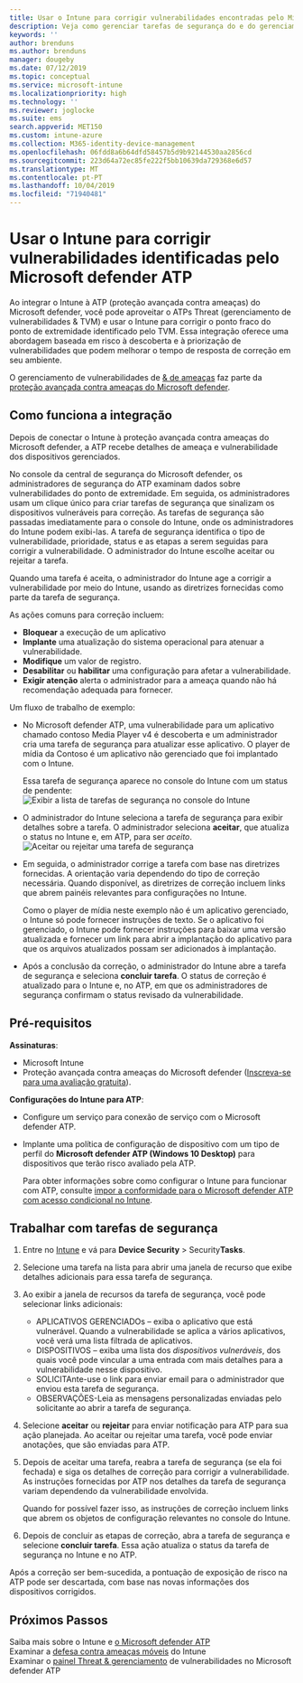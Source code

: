 ```yaml
---
title: Usar o Intune para corrigir vulnerabilidades encontradas pelo Microsoft defender ATP – Azure | Microsoft Docs
description: Veja como gerenciar tarefas de segurança do e do gerenciamento de vulnerabilidades & ameaças, parte da ATP (proteção avançada contra ameaças) do Microsoft defender no console do Intune.
keywords: ''
author: brenduns
ms.author: brenduns
manager: dougeby
ms.date: 07/12/2019
ms.topic: conceptual
ms.service: microsoft-intune
ms.localizationpriority: high
ms.technology: ''
ms.reviewer: joglocke
ms.suite: ems
search.appverid: MET150
ms.custom: intune-azure
ms.collection: M365-identity-device-management
ms.openlocfilehash: 06fdd8a6b64dfd58457b5d9b92144530aa2856cd
ms.sourcegitcommit: 223d64a72ec85fe222f5bb10639da729368e6d57
ms.translationtype: MT
ms.contentlocale: pt-PT
ms.lasthandoff: 10/04/2019
ms.locfileid: "71940481"
---
```

# <a name="use-intune-to-remediate-vulnerabilities-identified-by-microsoft-defender-atp"></a>Usar o Intune para corrigir vulnerabilidades identificadas pelo Microsoft defender ATP  

Ao integrar o Intune à ATP (proteção avançada contra ameaças) do Microsoft defender, você pode aproveitar o ATPs Threat (gerenciamento de vulnerabilidades & TVM) e usar o Intune para corrigir o ponto fraco do ponto de extremidade identificado pelo TVM. Essa integração oferece uma abordagem baseada em risco à descoberta e à priorização de vulnerabilidades que podem melhorar o tempo de resposta de correção em seu ambiente.  

O gerenciamento de vulnerabilidades de [& de ameaças](https://docs.microsoft.com/windows/security/threat-protection/windows-defender-atp/next-gen-threat-and-vuln-mgt) faz parte da [proteção avançada contra ameaças do Microsoft defender](https://docs.microsoft.com/windows/security/threat-protection/windows-defender-atp/windows-defender-advanced-threat-protection).  

## <a name="how-integration-works"></a>Como funciona a integração  

Depois de conectar o Intune à proteção avançada contra ameaças do Microsoft defender, a ATP recebe detalhes de ameaça e vulnerabilidade dos dispositivos gerenciados.  

No console da central de segurança do Microsoft defender, os administradores de segurança do ATP examinam dados sobre vulnerabilidades do ponto de extremidade. Em seguida, os administradores usam um clique único para criar tarefas de segurança que sinalizam os dispositivos vulneráveis para correção. As tarefas de segurança são passadas imediatamente para o console do Intune, onde os administradores do Intune podem exibi-las. A tarefa de segurança identifica o tipo de vulnerabilidade, prioridade, status e as etapas a serem seguidas para corrigir a vulnerabilidade. O administrador do Intune escolhe aceitar ou rejeitar a tarefa.  

Quando uma tarefa é aceita, o administrador do Intune age a corrigir a vulnerabilidade por meio do Intune, usando as diretrizes fornecidas como parte da tarefa de segurança.  

As ações comuns para correção incluem:  

- **Bloquear** a execução de um aplicativo  
- **Implante** uma atualização do sistema operacional para atenuar a vulnerabilidade.  
- **Modifique** um valor de registro.  
- **Desabilitar** ou **habilitar** uma configuração para afetar a vulnerabilidade.  
- **Exigir atenção** alerta o administrador para a ameaça quando não há recomendação adequada para fornecer.  

Um fluxo de trabalho de exemplo:

- No Microsoft defender ATP, uma vulnerabilidade para um aplicativo chamado contoso Media Player v4 é descoberta e um administrador cria uma tarefa de segurança para atualizar esse aplicativo. O player de mídia da Contoso é um aplicativo não gerenciado que foi implantado com o Intune.  

  Essa tarefa de segurança aparece no console do Intune com um status de pendente:  
  ![Exibir a lista de tarefas de segurança no console do Intune](./media/atp-manage-vulnerabilities/temp-security-tasks.png)
 
- O administrador do Intune seleciona a tarefa de segurança para exibir detalhes sobre a tarefa.  O administrador seleciona **aceitar**, que atualiza o status no Intune e, em ATP, para ser *aceito*.  
  ![Aceitar ou rejeitar uma tarefa de segurança](./media/atp-manage-vulnerabilities/temp-accept-task.png) 
 
- Em seguida, o administrador corrige a tarefa com base nas diretrizes fornecidas.  A orientação varia dependendo do tipo de correção necessária. Quando disponível, as diretrizes de correção incluem links que abrem painéis relevantes para configurações no Intune. 

  Como o player de mídia neste exemplo não é um aplicativo gerenciado, o Intune só pode fornecer instruções de texto. Se o aplicativo foi gerenciado, o Intune pode fornecer instruções para baixar uma versão atualizada e fornecer um link para abrir a implantação do aplicativo para que os arquivos atualizados possam ser adicionados à implantação. 

- Após a conclusão da correção, o administrador do Intune abre a tarefa de segurança e seleciona **concluir tarefa**.  O status de correção é atualizado para o Intune e, no ATP, em que os administradores de segurança confirmam o status revisado da vulnerabilidade.  

## <a name="prerequisites"></a>Pré-requisitos  

**Assinaturas**:  

- Microsoft Intune  
- Proteção avançada contra ameaças do Microsoft defender ([Inscreva-se para uma avaliação gratuita](https://www.microsoft.com/WindowsForBusiness/windows-atp?ocid=docs-wdatp-main-abovefoldlink)).  

**Configurações do Intune para ATP**:  

- Configure um serviço para conexão de serviço com o Microsoft defender ATP.  
- Implante uma política de configuração de dispositivo com um tipo de perfil do **Microsoft defender ATP (Windows 10 Desktop)** para dispositivos que terão risco avaliado pela ATP.

  Para obter informações sobre como configurar o Intune para funcionar com ATP, consulte [impor a conformidade para o Microsoft defender ATP com acesso condicional no Intune](advanced-threat-protection.md#enable-microsoft-defender-atp-in-intune).  

## <a name="work-with-security-tasks"></a>Trabalhar com tarefas de segurança  

1. Entre no [Intune](https://go.microsoft.com/fwlink/?linkid=2090973) e vá para **Device Security** > Security**Tasks**.  
2. Selecione uma tarefa na lista para abrir uma janela de recurso que exibe detalhes adicionais para essa tarefa de segurança.  
3. Ao exibir a janela de recursos da tarefa de segurança, você pode selecionar links adicionais:  
   - APLICATIVOS GERENCIADOs – exiba o aplicativo que está vulnerável. Quando a vulnerabilidade se aplica a vários aplicativos, você verá uma lista filtrada de aplicativos.  
   - DISPOSITIVOS – exiba uma lista dos *dispositivos vulneráveis*, dos quais você pode vincular a uma entrada com mais detalhes para a vulnerabilidade nesse dispositivo.  
   - SOLICITAnte-use o link para enviar email para o administrador que enviou esta tarefa de segurança.  
   - OBSERVAÇÕES-Leia as mensagens personalizadas enviadas pelo solicitante ao abrir a tarefa de segurança.  
4. Selecione **aceitar** ou **rejeitar** para enviar notificação para ATP para sua ação planejada. Ao aceitar ou rejeitar uma tarefa, você pode enviar anotações, que são enviadas para ATP.  

5. Depois de aceitar uma tarefa, reabra a tarefa de segurança (se ela foi fechada) e siga os detalhes de correção para corrigir a vulnerabilidade.  As instruções fornecidas por ATP nos detalhes da tarefa de segurança variam dependendo da vulnerabilidade envolvida.  

   Quando for possível fazer isso, as instruções de correção incluem links que abrem os objetos de configuração relevantes no console do Intune.  

6. Depois de concluir as etapas de correção, abra a tarefa de segurança e selecione **concluir tarefa**.  Essa ação atualiza o status da tarefa de segurança no Intune e no ATP.  

Após a correção ser bem-sucedida, a pontuação de exposição de risco na ATP pode ser descartada, com base nas novas informações dos dispositivos corrigidos. 

## <a name="next-steps"></a>Próximos Passos
Saiba mais sobre o Intune e [o Microsoft defender ATP](advanced-threat-protection.md)  
Examinar a [defesa contra ameaças móveis](mobile-threat-defense.md) do Intune  
Examinar o [painel Threat & gerenciamento](https://docs.microsoft.com/windows/security/threat-protection/windows-defender-atp/tvm-dashboard-insights) de vulnerabilidades no Microsoft defender ATP
